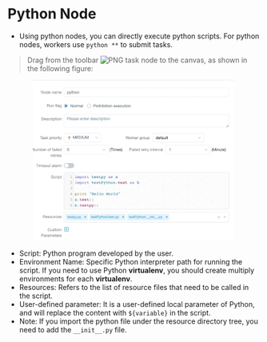 # Python Node

- Using python nodes, you can directly execute python scripts. For python nodes, workers use `python **` to submit tasks.

> Drag from the toolbar ![PNG](https://analysys.github.io/easyscheduler_docs_cn/images/toolbar_PYTHON.png) task node to the canvas, as shown in the following figure:

<p align="center">
   <img src="/img/python-en.png" width="80%" />
 </p>

- Script: Python program developed by the user.
- Environment Name: Specific Python interpreter path for running the script. If you need to use Python **virtualenv**, you should create multiply environments for each **virtualenv**.  
- Resources: Refers to the list of resource files that need to be called in the script.
- User-defined parameter: It is a user-defined local parameter of Python, and will replace the content with `${variable}` in the script.
- Note: If you import the python file under the resource directory tree, you need to add the `__init__.py` file.
